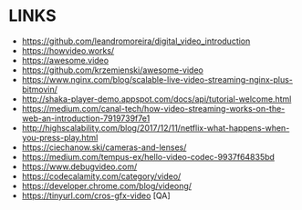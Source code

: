 LINKS
=====

* https://github.com/leandromoreira/digital_video_introduction
* https://howvideo.works/
* https://awesome.video
* https://github.com/krzemienski/awesome-video
* https://www.nginx.com/blog/scalable-live-video-streaming-nginx-plus-bitmovin/
* http://shaka-player-demo.appspot.com/docs/api/tutorial-welcome.html
* https://medium.com/canal-tech/how-video-streaming-works-on-the-web-an-introduction-7919739f7e1
* http://highscalability.com/blog/2017/12/11/netflix-what-happens-when-you-press-play.html
* https://ciechanow.ski/cameras-and-lenses/
* https://medium.com/tempus-ex/hello-video-codec-9937f64835bd
* https://www.debugvideo.com/
* https://codecalamity.com/category/video/
* https://developer.chrome.com/blog/videong/
* https://tinyurl.com/cros-gfx-video  [QA]
